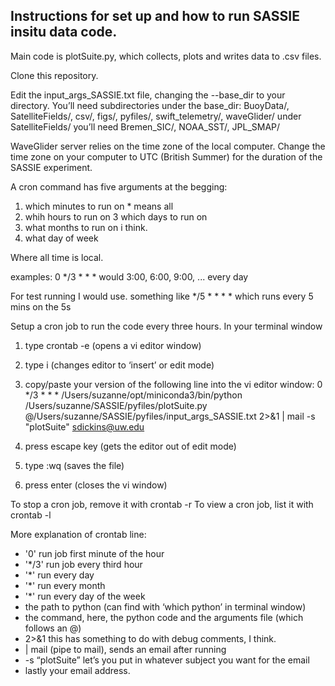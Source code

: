 ## Instructions for set up and how to run SASSIE insitu data code. 

Main code is plotSuite.py, which collects, plots and writes data to .csv files.

Clone this repository. 

Edit the input_args_SASSIE.txt file, changing the --base_dir to your directory. 
You’ll need subdirectories under the base_dir: 
BuoyData/, SatelliteFields/, csv/, figs/, pyfiles/, swift_telemetry/, waveGlider/
	under SatelliteFields/ you’ll need Bremen_SIC/, NOAA_SST/, JPL_SMAP/
	
WaveGlider server relies on the time zone of the local computer. Change the time zone
on your computer to UTC (British Summer) for the duration of the SASSIE experiment.

A cron command has five arguments at the begging:
1. which minutes to run on    * means all
2. whih hours to run on
3 which days to run on
4. what months to run on       i think.
5. what day of week

Where all time is local.

examples:
0 */3 * * *
would 3:00, 6:00, 9:00, ... every day

For test running I would use. something like
*/5 * * * *        which runs every 5 mins on the 5s

Setup a cron job to run the code every three hours. In your terminal window

1. type crontab -e		(opens a vi editor window)
2. type i	    		  (changes editor to ‘insert’ or edit mode)
3. copy/paste your version of the following line into the vi editor window:
0 */3 * * * /Users/suzanne/opt/miniconda3/bin/python /Users/suzanne/SASSIE/pyfiles/plotSuite.py @/Users/suzanne/SASSIE/pyfiles/input_args_SASSIE.txt 2>&1 | mail -s "plotSuite" sdickins@uw.edu

4. press escape key	(gets the editor out of edit mode)
5. type :wq		(saves the file)
6. press enter		(closes the vi window)

To stop a cron job, remove it with crontab -r
To view a cron job, list it with crontab -l


 More explanation of crontab line:
* '0'	run job first minute of the hour
* '*/3'	run job every third hour
* '*'	run every day
* '*'	run every month
* '*'	run every day of the week
* the path to python	(can find with ‘which python’ in terminal window)
* the command, here, the python code and the arguments file (which follows an @)
* 2>&1	this has something to do with debug comments, I think. 
* | mail 	(pipe to mail), sends an email after running
* -s “plotSuite”	let’s you put in whatever subject you want for the email
* lastly 		your email address.


